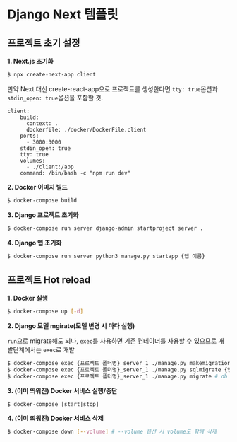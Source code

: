 # Django Next 템플릿

## 프로젝트 초기 설정

**1. Next.js 초기화**

```sh
$ npx create-next-app client
```

만약 Next 대신 create-react-app으로 프로젝트를 생성한다면 `tty: true`옵션과 `stdin_open: true`옵션을 포함할 것.

```
client:
    build:
      context: .
      dockerfile: ./docker/DockerFile.client
    ports:
      - 3000:3000
    stdin_open: true
    tty: true
    volumes:
      - ./client:/app
    command: /bin/bash -c "npm run dev"
```

**2. Docker 이미지 빌드**

```sh
$ docker-compose build
```

**3. Django 프로젝트 초기화**

```sh
$ docker-compose run server django-admin startproject server .
```

**4. Django 앱 초기화**

```sh
$ docker-compose run server python3 manage.py startapp {앱 이름}
```

## 프로젝트 Hot reload

**1. Docker 실행**

```sh
$ docker-compose up [-d]
```

**2. Django 모델 mgirate(모델 변경 시 마다 실행)**

`run`으로 migrate해도 되나, `exec`를 사용하면 기존 컨테이너를 사용할 수 있으므로 개발단계에서는 `exec`로 개발

```sh
$ docker-compose exec {프로젝트 폴더명}_server_1 ./manage.py makemigrations # migration 파일 생성
$ docker-compose exec {프로젝트 폴더명}_server_1 ./manage.py sqlmigrate {앱 이름} # sql code 확인
$ docker-compose exec {프로젝트 폴더명}_server_1 ./manage.py migrate # db migrate
```

**3. (이미 띄워진) Docker 서비스 실행/중단**

```
$ docker-compose [start|stop]
```

**4. (이미 띄워진) Docker 서비스 삭제**

```sh
$ docker-compose down [--volume] # --volume 옵션 시 volume도 함께 삭제
```
